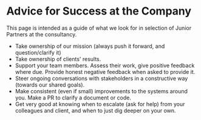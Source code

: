 
# Advice for Success at the Company

This page is intended as a guide of what we look for in selection of Junior Partners at the consultancy.

   * Take ownership of our mission (always push it forward, and question/clarify it)
   * Take ownership of clients' results.
   * Support your team members. Assess their work, give positive feedback where due. Provide honest negative feedback when asked to provide it.
   * Steer ongoing conversations with stakeholders in a constructive way (towards our shared goals).
   * Make consistent (even if small) improvements to the systems around you. Make a PR to clarify a document or code.
   * Get very good at knowing when to escalate (ask for help) from your colleagues and client, and when to just dig deeper on your own.
